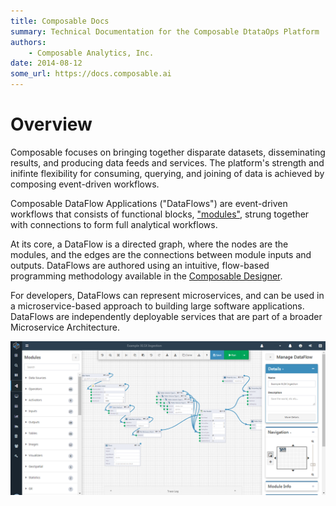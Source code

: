 ```yaml
---
title: Composable Docs
summary: Technical Documentation for the Composable DtataOps Platform
authors:
    - Composable Analytics, Inc.
date: 2014-08-12
some_url: https://docs.composable.ai
---
```


# Overview

Composable focuses on bringing together disparate datasets, disseminating results, and producing data feeds and services. The platform's strength and inifinte flexibility for consuming, querying, and joining of data is achieved by composing event-driven workflows.

Composable DataFlow Applications ("DataFlows") are event-driven workflows that consists of functional blocks, ["modules"](../3.2-Modules.md), strung together with connections to form full analytical workflows.

At its core, a DataFlow is a directed graph, where the nodes are the modules, and the edges are the connections between module inputs and outputs. DataFlows are authored using an intuitive, flow-based programming methodology available in the [Composable Designer](../3.2-Composable-Designer.md).

For developers, DataFlows can represent microservices, and can be used in a microservice-based approach to building large software applications. DataFlows are independently deployable services that are part of a broader Microservice Architecture.


![Composable DataFlow Application](img/03.01.Img_1.png)